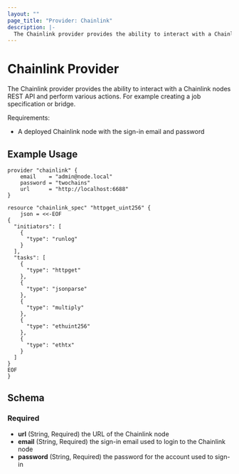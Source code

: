 ```yaml
---
layout: ""
page_title: "Provider: Chainlink"
description: |-
  The Chainlink provider provides the ability to interact with a Chainlink nodes REST API and perform various actions.
---
```


# Chainlink Provider

The Chainlink provider provides the ability to interact with a Chainlink nodes REST API and perform various actions. 
For example creating a job specification or bridge.

Requirements:

- A deployed Chainlink node with the sign-in email and password

## Example Usage

```
provider "chainlink" {
    email    = "admin@node.local"
    password = "twochains"
    url      = "http://localhost:6688"
}

resource "chainlink_spec" "httpget_uint256" {
    json = <<-EOF
{
  "initiators": [
    {
      "type": "runlog"
    }
  ],
  "tasks": [
    {
      "type": "httpget"
    },
    {
      "type": "jsonparse"
    },
    {
      "type": "multiply"
    },
    {
      "type": "ethuint256"
    },
    {
      "type": "ethtx"
    }
  ]
} 
EOF
}

```

## Schema

### Required

- **url** (String, Required) the URL of the Chainlink node
- **email** (String, Required) the sign-in email used to login to the Chainlink node
- **password** (String, Required) the password for the account used to sign-in
